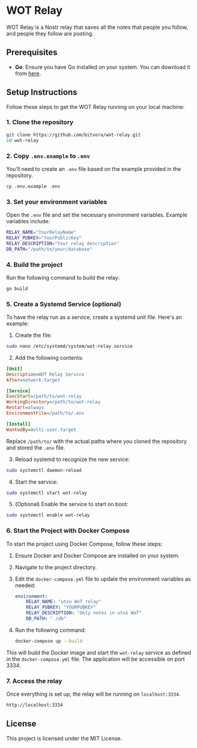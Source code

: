 # WOT Relay

WOT Relay is a Nostr relay that saves all the notes that people you follow, and people they follow are posting.

## Prerequisites

- **Go**: Ensure you have Go installed on your system. You can download it from [here](https://golang.org/dl/).

## Setup Instructions

Follow these steps to get the WOT Relay running on your local machine:

### 1. Clone the repository

```bash
git clone https://github.com/bitvora/wot-relay.git
cd wot-relay
```

### 2. Copy `.env.example` to `.env`

You'll need to create an `.env` file based on the example provided in the repository.

```bash
cp .env.example .env
```

### 3. Set your environment variables

Open the `.env` file and set the necessary environment variables. Example variables include:

```bash
RELAY_NAME="YourRelayName"
RELAY_PUBKEY="YourPublicKey"
RELAY_DESCRIPTION="Your relay description"
DB_PATH="/path/to/your/database"
```

### 4. Build the project

Run the following command to build the relay:

```bash
go build
```

### 5. Create a Systemd Service (optional)

To have the relay run as a service, create a systemd unit file. Here's an example:

1. Create the file:

```bash
sudo nano /etc/systemd/system/wot-relay.service
```

2. Add the following contents:

```ini
[Unit]
Description=WOT Relay Service
After=network.target

[Service]
ExecStart=/path/to/wot-relay
WorkingDirectory=/path/to/wot-relay
Restart=always
EnvironmentFile=/path/to/.env

[Install]
WantedBy=multi-user.target
```

Replace `/path/to/` with the actual paths where you cloned the repository and stored the `.env` file.

3. Reload systemd to recognize the new service:

```bash
sudo systemctl daemon-reload
```

4. Start the service:

```bash
sudo systemctl start wot-relay
```

5. (Optional) Enable the service to start on boot:

```bash
sudo systemctl enable wot-relay
```

### 6. Start the Project with Docker Compose

To start the project using Docker Compose, follow these steps:

1. Ensure Docker and Docker Compose are installed on your system.
2. Navigate to the project directory.
3. Edit the `docker-compose.yml` file to update the environment variables as needed:

    ```yaml
    environment:
        RELAY_NAME: "utxo WoT relay"
        RELAY_PUBKEY: "YOURPUBKEY"
        RELAY_DESCRIPTION: "Only notes in utxo WoT"
        DB_PATH: "./db"
    ```

4. Run the following command:

    ```sh
    docker-compose up --build
    ```

This will build the Docker image and start the `wot-relay` service as defined in the `docker-compose.yml` file. The application will be accessible on port 3334.


### 7. Access the relay

Once everything is set up, the relay will be running on `localhost:3334`.

```bash
http://localhost:3334
```

## License

This project is licensed under the MIT License.
